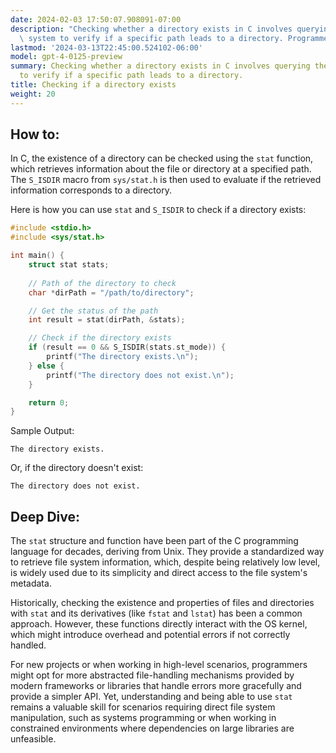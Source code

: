 ```yaml
---
date: 2024-02-03 17:50:07.908091-07:00
description: "Checking whether a directory exists in C involves querying the file\
  \ system to verify if a specific path leads to a directory. Programmers often perform\u2026"
lastmod: '2024-03-13T22:45:00.524102-06:00'
model: gpt-4-0125-preview
summary: Checking whether a directory exists in C involves querying the file system
  to verify if a specific path leads to a directory.
title: Checking if a directory exists
weight: 20
---
```


## How to:
In C, the existence of a directory can be checked using the `stat` function, which retrieves information about the file or directory at a specified path. The `S_ISDIR` macro from `sys/stat.h` is then used to evaluate if the retrieved information corresponds to a directory.

Here is how you can use `stat` and `S_ISDIR` to check if a directory exists:

```c
#include <stdio.h>
#include <sys/stat.h>

int main() {
    struct stat stats;
    
    // Path of the directory to check
    char *dirPath = "/path/to/directory";

    // Get the status of the path
    int result = stat(dirPath, &stats);

    // Check if the directory exists
    if (result == 0 && S_ISDIR(stats.st_mode)) {
        printf("The directory exists.\n");
    } else {
        printf("The directory does not exist.\n");
    }

    return 0;
}
```

Sample Output:
```
The directory exists.
```

Or, if the directory doesn't exist:
```
The directory does not exist.
```

## Deep Dive:
The `stat` structure and function have been part of the C programming language for decades, deriving from Unix. They provide a standardized way to retrieve file system information, which, despite being relatively low level, is widely used due to its simplicity and direct access to the file system's metadata.

Historically, checking the existence and properties of files and directories with `stat` and its derivatives (like `fstat` and `lstat`) has been a common approach. However, these functions directly interact with the OS kernel, which might introduce overhead and potential errors if not correctly handled.

For new projects or when working in high-level scenarios, programmers might opt for more abstracted file-handling mechanisms provided by modern frameworks or libraries that handle errors more gracefully and provide a simpler API. Yet, understanding and being able to use `stat` remains a valuable skill for scenarios requiring direct file system manipulation, such as systems programming or when working in constrained environments where dependencies on large libraries are unfeasible.
